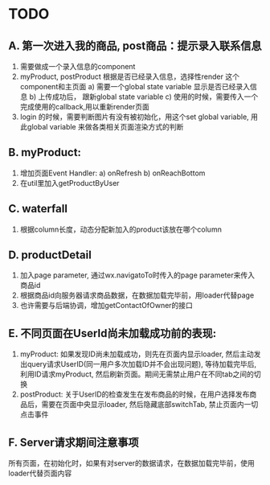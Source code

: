 # TODO
## A. 第一次进入我的商品, post商品：提示录入联系信息
1. 需要做成一个录入信息的component
2. myProduct, postProduct 根据是否已经录入信息，选择性render 这个component和主页面
        a) 需要一个global state variable 显示是否已经录入信息
        b) 上传成功后， 跟新global state variable
        c) 使用的时候，需要传入一个完成使用的callback,用以重新render页面
3. login 的时候，需要判断图片有没有被初始化，用这个set global variable, 用此global variable 来做各类相关页面渲染方式的判断    
## B. myProduct: 
1. 增加页面Event Handler:
        a) onRefresh
        b) onReachBottom
2. 在util里加入getProductByUser
## C. waterfall 
1.  根据column长度，动态分配新加入的product该放在哪个column
## D. productDetail
1.  加入page parameter, 通过wx.navigatoTo时传入的page parameter来传入商品id
2. 根据商品id向服务器请求商品数据，在数据加载完毕前，用loader代替page
3. 也许需要与后端协调，增加getContactOfOwner的接口

## E. 不同页面在UserId尚未加载成功前的表现:
1. myProduct: 如果发现ID尚未加载成功，则先在页面内显示loader, 然后主动发出query请求UserID(同一用户多次加载ID并不会出现问题), 等待加载完毕后, 利用ID请求myProduct, 然后刷新页面。期间无需禁止用户在不同tab之间的切换
2. postProduct: 关于UserID的检查发生在发布商品的时候，在用户选择发布商品后，需要在页面中央显示loader, 然后隐藏底部switchTab, 禁止页面内一切点击事件

## F. Server请求期间注意事项
所有页面，在初始化时，如果有对server的数据请求，在数据加载完毕前，使用loader代替页面内容

